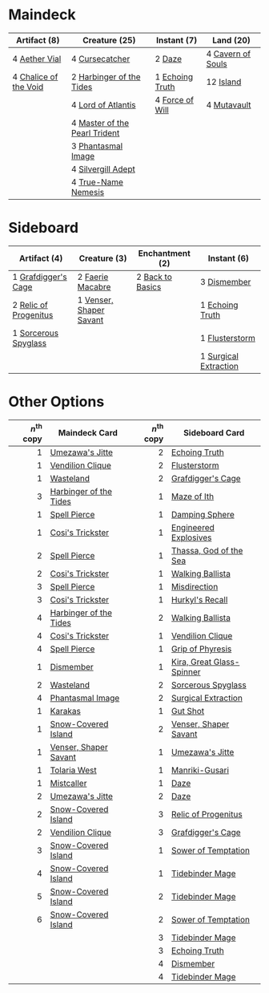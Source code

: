 
# Maindeck

|                                          Artifact (8)                                          |                                             Creature (25)                                              |                                       Instant (7)                                        |                                         Land (20)                                          |
|------------------------------------------------------------------------------------------------|--------------------------------------------------------------------------------------------------------|------------------------------------------------------------------------------------------|--------------------------------------------------------------------------------------------|
|4 [Aether Vial](http://gatherer.wizards.com/Pages/Card/Details.aspx?multiverseid=370514)        |4 [Cursecatcher](http://gatherer.wizards.com/Pages/Card/Details.aspx?multiverseid=442042)               |2 [Daze](http://gatherer.wizards.com/Pages/Card/Details.aspx?multiverseid=413586)         |4 [Cavern of Souls](http://gatherer.wizards.com/Pages/Card/Details.aspx?multiverseid=426057)|
|4 [Chalice of the Void](http://gatherer.wizards.com/Pages/Card/Details.aspx?multiverseid=370411)|2 [Harbinger of the Tides](http://gatherer.wizards.com/Pages/Card/Details.aspx?multiverseid=None)       |1 [Echoing Truth](http://gatherer.wizards.com/Pages/Card/Details.aspx?multiverseid=370394)|12 [Island](http://gatherer.wizards.com/Pages/Card/Details.aspx?multiverseid=439602)        |
|                                                                                                |4 [Lord of Atlantis](http://gatherer.wizards.com/Pages/Card/Details.aspx?multiverseid=None)             |4 [Force of Will](http://gatherer.wizards.com/Pages/Card/Details.aspx?multiverseid=None)  |4 [Mutavault](http://gatherer.wizards.com/Pages/Card/Details.aspx?multiverseid=None)        |
|                                                                                                |4 [Master of the Pearl Trident](http://gatherer.wizards.com/Pages/Card/Details.aspx?multiverseid=438449)|                                                                                          |                                                                                            |
|                                                                                                |3 [Phantasmal Image](http://gatherer.wizards.com/Pages/Card/Details.aspx?multiverseid=425871)           |                                                                                          |                                                                                            |
|                                                                                                |4 [Silvergill Adept](http://gatherer.wizards.com/Pages/Card/Details.aspx?multiverseid=439710)           |                                                                                          |                                                                                            |
|                                                                                                |4 [True-Name Nemesis](http://gatherer.wizards.com/Pages/Card/Details.aspx?multiverseid=376562)          |                                                                                          |                                                                                            |


# Sideboard

|                                          Artifact (4)                                          |                                           Creature (3)                                           |                                     Enchantment (2)                                     |                                         Instant (6)                                          |
|------------------------------------------------------------------------------------------------|--------------------------------------------------------------------------------------------------|-----------------------------------------------------------------------------------------|----------------------------------------------------------------------------------------------|
|1 [Grafdigger's Cage](http://gatherer.wizards.com/Pages/Card/Details.aspx?multiverseid=426046)  |2 [Faerie Macabre](http://gatherer.wizards.com/Pages/Card/Details.aspx?multiverseid=370410)       |2 [Back to Basics](http://gatherer.wizards.com/Pages/Card/Details.aspx?multiverseid=5711)|3 [Dismember](http://gatherer.wizards.com/Pages/Card/Details.aspx?multiverseid=None)          |
|2 [Relic of Progenitus](http://gatherer.wizards.com/Pages/Card/Details.aspx?multiverseid=205326)|1 [Venser, Shaper Savant](http://gatherer.wizards.com/Pages/Card/Details.aspx?multiverseid=425880)|                                                                                         |1 [Echoing Truth](http://gatherer.wizards.com/Pages/Card/Details.aspx?multiverseid=370394)    |
|1 [Sorcerous Spyglass](http://gatherer.wizards.com/Pages/Card/Details.aspx?multiverseid=435407) |                                                                                                  |                                                                                         |1 [Flusterstorm](http://gatherer.wizards.com/Pages/Card/Details.aspx?multiverseid=None)       |
|                                                                                                |                                                                                                  |                                                                                         |1 [Surgical Extraction](http://gatherer.wizards.com/Pages/Card/Details.aspx?multiverseid=None)|


# Other Options

|*n*<sup>th</sup> copy|                                         Maindeck Card                                          |*n*<sup>th</sup> copy|                                           Sideboard Card                                           |
|--------------------:|------------------------------------------------------------------------------------------------|--------------------:|----------------------------------------------------------------------------------------------------|
|                    1|[Umezawa's Jitte](http://gatherer.wizards.com/Pages/Card/Details.aspx?multiverseid=None)        |                    2|[Echoing Truth](http://gatherer.wizards.com/Pages/Card/Details.aspx?multiverseid=370394)            |
|                    1|[Vendilion Clique](http://gatherer.wizards.com/Pages/Card/Details.aspx?multiverseid=None)       |                    2|[Flusterstorm](http://gatherer.wizards.com/Pages/Card/Details.aspx?multiverseid=None)               |
|                    1|[Wasteland](http://gatherer.wizards.com/Pages/Card/Details.aspx?multiverseid=None)              |                    2|[Grafdigger's Cage](http://gatherer.wizards.com/Pages/Card/Details.aspx?multiverseid=426046)        |
|                    3|[Harbinger of the Tides](http://gatherer.wizards.com/Pages/Card/Details.aspx?multiverseid=None) |                    1|[Maze of Ith](http://gatherer.wizards.com/Pages/Card/Details.aspx?multiverseid=None)                |
|                    1|[Spell Pierce](http://gatherer.wizards.com/Pages/Card/Details.aspx?multiverseid=425876)         |                    1|[Damping Sphere](http://gatherer.wizards.com/Pages/Card/Details.aspx?multiverseid=443101)           |
|                    1|[Cosi's Trickster](http://gatherer.wizards.com/Pages/Card/Details.aspx?multiverseid=186322)     |                    1|[Engineered Explosives](http://gatherer.wizards.com/Pages/Card/Details.aspx?multiverseid=370549)    |
|                    2|[Spell Pierce](http://gatherer.wizards.com/Pages/Card/Details.aspx?multiverseid=425876)         |                    1|[Thassa, God of the Sea](http://gatherer.wizards.com/Pages/Card/Details.aspx?multiverseid=373535)   |
|                    2|[Cosi's Trickster](http://gatherer.wizards.com/Pages/Card/Details.aspx?multiverseid=186322)     |                    1|[Walking Ballista](http://gatherer.wizards.com/Pages/Card/Details.aspx?multiverseid=423848)         |
|                    3|[Spell Pierce](http://gatherer.wizards.com/Pages/Card/Details.aspx?multiverseid=425876)         |                    1|[Misdirection](http://gatherer.wizards.com/Pages/Card/Details.aspx?multiverseid=438455)             |
|                    3|[Cosi's Trickster](http://gatherer.wizards.com/Pages/Card/Details.aspx?multiverseid=186322)     |                    1|[Hurkyl's Recall](http://gatherer.wizards.com/Pages/Card/Details.aspx?multiverseid=397868)          |
|                    4|[Harbinger of the Tides](http://gatherer.wizards.com/Pages/Card/Details.aspx?multiverseid=None) |                    2|[Walking Ballista](http://gatherer.wizards.com/Pages/Card/Details.aspx?multiverseid=423848)         |
|                    4|[Cosi's Trickster](http://gatherer.wizards.com/Pages/Card/Details.aspx?multiverseid=186322)     |                    1|[Vendilion Clique](http://gatherer.wizards.com/Pages/Card/Details.aspx?multiverseid=None)           |
|                    4|[Spell Pierce](http://gatherer.wizards.com/Pages/Card/Details.aspx?multiverseid=425876)         |                    1|[Grip of Phyresis](http://gatherer.wizards.com/Pages/Card/Details.aspx?multiverseid=446779)         |
|                    1|[Dismember](http://gatherer.wizards.com/Pages/Card/Details.aspx?multiverseid=None)              |                    1|[Kira, Great Glass-Spinner](http://gatherer.wizards.com/Pages/Card/Details.aspx?multiverseid=370349)|
|                    2|[Wasteland](http://gatherer.wizards.com/Pages/Card/Details.aspx?multiverseid=None)              |                    2|[Sorcerous Spyglass](http://gatherer.wizards.com/Pages/Card/Details.aspx?multiverseid=435407)       |
|                    4|[Phantasmal Image](http://gatherer.wizards.com/Pages/Card/Details.aspx?multiverseid=425871)     |                    2|[Surgical Extraction](http://gatherer.wizards.com/Pages/Card/Details.aspx?multiverseid=None)        |
|                    1|[Karakas](http://gatherer.wizards.com/Pages/Card/Details.aspx?multiverseid=None)                |                    1|[Gut Shot](http://gatherer.wizards.com/Pages/Card/Details.aspx?multiverseid=397673)                 |
|                    1|[Snow-Covered Island](http://gatherer.wizards.com/Pages/Card/Details.aspx?multiverseid=184813)  |                    2|[Venser, Shaper Savant](http://gatherer.wizards.com/Pages/Card/Details.aspx?multiverseid=425880)    |
|                    1|[Venser, Shaper Savant](http://gatherer.wizards.com/Pages/Card/Details.aspx?multiverseid=425880)|                    1|[Umezawa's Jitte](http://gatherer.wizards.com/Pages/Card/Details.aspx?multiverseid=None)            |
|                    1|[Tolaria West](http://gatherer.wizards.com/Pages/Card/Details.aspx?multiverseid=416755)         |                    1|[Manriki-Gusari](http://gatherer.wizards.com/Pages/Card/Details.aspx?multiverseid=74158)            |
|                    1|[Mistcaller](http://gatherer.wizards.com/Pages/Card/Details.aspx?multiverseid=447198)           |                    1|[Daze](http://gatherer.wizards.com/Pages/Card/Details.aspx?multiverseid=413586)                     |
|                    2|[Umezawa's Jitte](http://gatherer.wizards.com/Pages/Card/Details.aspx?multiverseid=None)        |                    2|[Daze](http://gatherer.wizards.com/Pages/Card/Details.aspx?multiverseid=413586)                     |
|                    2|[Snow-Covered Island](http://gatherer.wizards.com/Pages/Card/Details.aspx?multiverseid=184813)  |                    3|[Relic of Progenitus](http://gatherer.wizards.com/Pages/Card/Details.aspx?multiverseid=205326)      |
|                    2|[Vendilion Clique](http://gatherer.wizards.com/Pages/Card/Details.aspx?multiverseid=None)       |                    3|[Grafdigger's Cage](http://gatherer.wizards.com/Pages/Card/Details.aspx?multiverseid=426046)        |
|                    3|[Snow-Covered Island](http://gatherer.wizards.com/Pages/Card/Details.aspx?multiverseid=184813)  |                    1|[Sower of Temptation](http://gatherer.wizards.com/Pages/Card/Details.aspx?multiverseid=140165)      |
|                    4|[Snow-Covered Island](http://gatherer.wizards.com/Pages/Card/Details.aspx?multiverseid=184813)  |                    1|[Tidebinder Mage](http://gatherer.wizards.com/Pages/Card/Details.aspx?multiverseid=438462)          |
|                    5|[Snow-Covered Island](http://gatherer.wizards.com/Pages/Card/Details.aspx?multiverseid=184813)  |                    2|[Tidebinder Mage](http://gatherer.wizards.com/Pages/Card/Details.aspx?multiverseid=438462)          |
|                    6|[Snow-Covered Island](http://gatherer.wizards.com/Pages/Card/Details.aspx?multiverseid=184813)  |                    2|[Sower of Temptation](http://gatherer.wizards.com/Pages/Card/Details.aspx?multiverseid=140165)      |
|                     |                                                                                                |                    3|[Tidebinder Mage](http://gatherer.wizards.com/Pages/Card/Details.aspx?multiverseid=438462)          |
|                     |                                                                                                |                    3|[Echoing Truth](http://gatherer.wizards.com/Pages/Card/Details.aspx?multiverseid=370394)            |
|                     |                                                                                                |                    4|[Dismember](http://gatherer.wizards.com/Pages/Card/Details.aspx?multiverseid=None)                  |
|                     |                                                                                                |                    4|[Tidebinder Mage](http://gatherer.wizards.com/Pages/Card/Details.aspx?multiverseid=438462)          |

